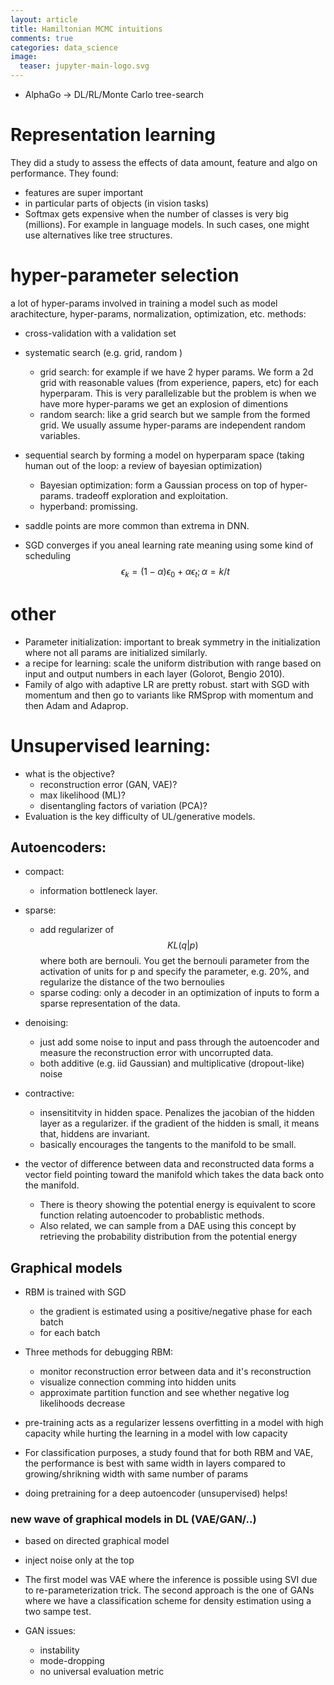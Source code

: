 ```yaml
---
layout: article
title: Hamiltonian MCMC intuitions
comments: true
categories: data_science
image:
  teaser: jupyter-main-logo.svg
---
```


- AlphaGo -> DL/RL/Monte Carlo tree-search

# Representation learning
They did a study to assess the effects of data amount, feature and algo on performance. They found:
- features are super important
- in particular parts of objects (in vision tasks)
- Softmax gets expensive when the number of classes is very big (millions). For example in language models. In such cases, one might use alternatives like tree structures. 


# hyper-parameter selection
a lot of hyper-params involved in training a model such as model arachitecture, hyper-params, normalization, optimization, etc. 
methods:
- cross-validation with a validation set
- systematic search (e.g. grid, random )
    + grid search: for example if we have 2 hyper params. We form a 2d grid with reasonable values (from experience, papers, etc) for each hyperparam. This is very parallelizable but the problem is when we have more hyper-params we get an explosion of dimentions
    + random search: like a grid search but we sample from the formed grid. We usually assume hyper-params are independent random variables. 
- sequential search by forming a model on hyperparam space (taking human out of the loop: a review of bayesian optimization)
    + Bayesian optimization: form a Gaussian process on top of hyper-params. tradeoff exploration and exploitation.
    + hyperband: promissing.

- saddle points are more common than extrema in DNN. 
- SGD converges if you aneal learning rate meaning using some kind of scheduling $$\epsilon_k=(1-\alpha)\epsilon_0+\alpha \epsilon_t; \alpha=k/t$$

# other
- Parameter initialization: important to break symmetry in the initialization where not all params are initialized similarly. 
- a recipe for learning: scale the uniform distribution with range based on input and output numbers in each layer (Golorot, Bengio 2010).
- Family of algo with adaptive LR are pretty robust. start with SGD with momentum and then go to variants like RMSprop with momentum and then Adam and Adaprop.

# Unsupervised learning:
- what is the objective?
    + reconstruction error (GAN, VAE)?
    + max likelihood (ML)?
    + disentangling factors of variation (PCA)?
- Evaluation is the key difficulty of UL/generative models. 

## Autoencoders:
- compact:
    + information bottleneck layer. 
- sparse: 
    + add regularizer of $$KL(q|p)$$ where both are bernouli. You get the bernouli parameter from the activation of units for p and specify the parameter, e.g. 20%, and regularize the distance of the two bernoulies
    + sparse coding: only a decoder in an optimization of inputs to form a sparse representation of the data.
- denoising:
    + just add some noise to input and pass through the autoencoder and measure the reconstruction error with uncorrupted data. 
    + both additive (e.g. iid Gaussian) and multiplicative (dropout-like) noise
- contractive:
    + insensititvity in hidden space. Penalizes the jacobian of the hidden layer as a regularizer. if the gradient of the hidden is small, it means that, hiddens are invariant. 
    + basically encourages the tangents to the manifold to be small. 

- the vector of difference between data and reconstructed data forms a vector field pointing toward the manifold which takes the data back onto the manifold. 
    + There is theory showing the potential energy is equivalent to score function relating autoencoder to probablistic methods. 
    + Also related, we can sample from a DAE using this concept by retrieving the probability distribution from the potential energy
 

## Graphical models 
- RBM is trained with SGD
    + the gradient is estimated using a positive/negative phase for each batch
    + for each batch 
- Three methods for debugging RBM:
    + monitor reconstruction error between data and it's reconstruction 
    + visualize connection comming into hidden units
    + approximate partition function and see whether negative log likelihoods decrease
- pre-training acts as a regularizer lessens overfitting in a model with high capacity while hurting the learning in a model with low capacity

- For classification purposes, a study found that for both RBM and VAE, the performance is best with same width in layers compared to growing/shrikning width with same number of params
- doing pretraining for a deep autoencoder (unsupervised) helps!

### new wave of graphical models in DL (VAE/GAN/..)
- based on directed graphical model
- inject noise only at the top

- The first model was VAE where the inference is possible using SVI due to re-parameterization trick. The second approach is the one of GANs where we have a classification scheme for density estimation using a two sampe test. 

- GAN issues:
    + instability
    + mode-dropping
    + no universal evaluation metric




